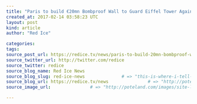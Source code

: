 ```yaml
---
title: "Paris to build €20mn Bombproof Wall to Guard Eiffel Tower Against Terrorist Attacks" # => "I Made a Pretty Gem - Planet.rb"
created_at: 2017-02-14 03:58:23 UTC
layout: post
kind: article
author: "Red Ice"

categories: 
tags: 
source_post_url: https://redice.tv/news/paris-to-build-20mn-bombproof-wall-to-guard-eiffel-tower-against-terrorist-attacks    # => "http://poteland.com/blog/i-made-a-pretty-gem-planet-dot-rb/"
source_twitter_url: http://twitter.com/redice
source_twitter: redice
source_blog_name: Red Ice News
source_blog_slug: red-ice-news              # => "this-is-where-i-tell-you-stuff"
source_blog_url: https://redice.tv/news               # => "http://poteland.com/articles"
source_image_url:               # => "http://poteland.com/images/site-logo.png"

---
```



<!--
   &lt;img align=&quot;left&quot; alt=&quot;Paris to build €20mn Bombproof Wall to Guard Eiffel Tower Against Terrorist Attacks&quot; src=&quot;https://rdice.net/a/c/n/17/02140458-eifel-tower-terrorism.9cd7b47f.jpg&quot;&gt; An 8-foot-tall reinforced glass barrier will be erected around the base of the Eiffel Tower, as security forces say that the iconic Paris landmark remains a top target for terrorists, following a series of attacks throughout France in the past two years. &quot;The terror threat remains high in Paris and the most vulnerable sites, led by the Eiffel Tower, must be the object of special security measures,&quot; said the assistant mayor for tourism, Jean-Francois Martins. &quot;We have three aims – to improve the look, make access easier and strengthen the protection of visitors and staff.&quot; The anti-ballistic fence will not just cover the steel structure itself, but the gardens surrounding it, and access will be restricted through fewer entry points, making it easier to monitor. Although visitors will have to…           # => "I’ve been hurting to write this ever since we had the idea of creating a Planet for Cubox..." (Continued)
   red-ice-news              # => "this-is-where-i-tell-you-stuff"
   https://redice.tv/news               # => "http://poteland.com/articles"
                 # => "http://poteland.com/images/site-logo.png"
<img align="left" alt="Paris to build €20mn Bombproof Wall to Guard Eiffel Tower Against Terrorist Attacks" src="https://rdice.net/a/c/n/17/02140458-eifel-tower-terrorism.9cd7b47f.jpg"> An 8-foot-tall reinforced glass barrier will be erected around the base of the Eiffel Tower, as security forces say that the iconic Paris landmark remains a top target for terrorists, following a series of attacks throughout France in the past two years. "The terror threat remains high in Paris and the most vulnerable sites, led by the Eiffel Tower, must be the object of special security measures," said the assistant mayor for tourism, Jean-Francois Martins. "We have three aims – to improve the look, make access easier and strengthen the protection of visitors and staff." The anti-ballistic fence will not just cover the steel structure itself, but the gardens surrounding it, and access will be restricted through fewer entry points, making it easier to monitor. Although visitors will have to…<div class="">
    <i>Source: <a href="https://redice.tv/news">Red Ice News</a></i>
</div>
